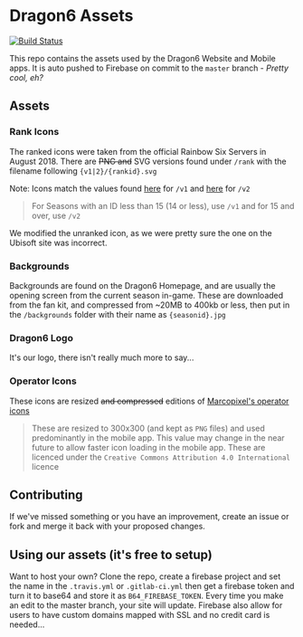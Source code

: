 
# Dragon6 Assets
[![Build Status](https://travis-ci.org/dragonfruitnetwork/Dragon6-Assets.svg?branch=master)](https://travis-ci.org/dragonfruitnetwork/Dragon6-Assets)

This repo contains the assets used by the Dragon6 Website and Mobile apps. It is auto pushed to Firebase on commit to the `master` branch  - *Pretty cool, eh?*

## Assets
### Rank Icons
The ranked icons were taken from the official Rainbow Six Servers in August 2018. There are ~~PNG and~~ SVG versions found under `/rank` with the filename following `{v1|2}/{rankid}.svg` 

Note: Icons match the values found [here](https://github.com/dragonfruitnetwork/Dragon6-API/blob/248c655fadf762c9f4c3a053ad0171ecf885d25e/Dragon6-API/References.cs#L24) for `/v1` and [here](https://github.com/dragonfruitnetwork/Dragon6-API/blob/248c655fadf762c9f4c3a053ad0171ecf885d25e/Dragon6-API/References.cs#L58) for `/v2`
> For Seasons with an ID less than 15 (14 or less), use `/v1` and for 15 and over, use `/v2`

We modified the unranked icon, as we were pretty sure the one on the Ubisoft site was incorrect.

### Backgrounds
Backgrounds are found on the Dragon6 Homepage, and are usually the opening screen from the current season in-game. These are downloaded from the fan kit, and compressed from ~20MB to 400kb or less, then put in the `/backgrounds` folder with their name as `{seasonid}.jpg`

### Dragon6 Logo
It's our logo, there isn't really much more to say...

### Operator Icons
These icons are resized ~~and compressed~~ editions of [Marcopixel's operator icons](https://github.com/marcopixel/r6-operatoricons/tree/master/static/icons/png)
> These are resized to 300x300 (and kept as `PNG` files) and used predominantly in the mobile app. This value may change in the near future to allow faster icon loading in the mobile app.
These are licenced under the `Creative Commons Attribution 4.0 International` licence

## Contributing
If we've missed something or you have an improvement, create an issue or fork and merge it back with your proposed changes. 

## Using our assets (it's free to setup)
Want to host your own? Clone the repo, create a firebase project and set the name in the `.travis.yml` or `.gitlab-ci.yml` then get a firebase token and turn it to base64 and store it as `B64_FIREBASE_TOKEN`. Every time you make an edit to the master branch, your site will update. Firebase also allow for users to have custom domains mapped with SSL and no credit card is needed...
